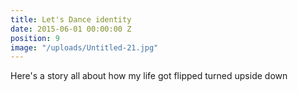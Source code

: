 ```yaml
---
title: Let's Dance identity
date: 2015-06-01 00:00:00 Z
position: 9
image: "/uploads/Untitled-21.jpg"
---
```


Here's a story all about how my life got flipped turned upside down

